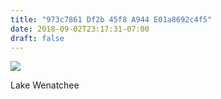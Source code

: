```yaml
---
title: "973c7861 Df2b 45f8 A944 E01a8692c4f5"
date: 2018-09-02T23:17:31-07:00
draft: false
---
```


![](https://d17enza3bfujl8.cloudfront.net/DSCF0362.jpg)

Lake Wenatchee
